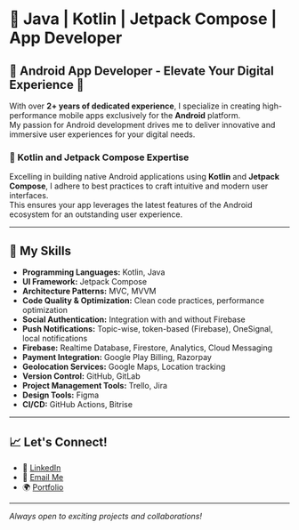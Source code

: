 # 🚀 Java | Kotlin | Jetpack Compose | App Developer

## 📱 Android App Developer - Elevate Your Digital Experience 🚀

With over **2+ years of dedicated experience**, I specialize in creating high-performance mobile apps exclusively for the **Android** platform.  
My passion for Android development drives me to deliver innovative and immersive user experiences for your digital needs.

### 📱 Kotlin and Jetpack Compose Expertise
Excelling in building native Android applications using **Kotlin** and **Jetpack Compose**, I adhere to best practices to craft intuitive and modern user interfaces.  
This ensures your app leverages the latest features of the Android ecosystem for an outstanding user experience.

---

## 🌟 My Skills

- **Programming Languages:** Kotlin, Java  
- **UI Framework:** Jetpack Compose  
- **Architecture Patterns:** MVC, MVVM  
- **Code Quality & Optimization:** Clean code practices, performance optimization  
- **Social Authentication:** Integration with and without Firebase  
- **Push Notifications:** Topic-wise, token-based (Firebase), OneSignal, local notifications  
- **Firebase:** Realtime Database, Firestore, Analytics, Cloud Messaging  
- **Payment Integration:** Google Play Billing, Razorpay  
- **Geolocation Services:** Google Maps, Location tracking  
- **Version Control:** GitHub, GitLab  
- **Project Management Tools:** Trello, Jira  
- **Design Tools:** Figma  
- **CI/CD:** GitHub Actions, Bitrise  

---

## 📈 Let's Connect!

- 🔗 [LinkedIn](https://www.linkedin.com/) <!-- Add your LinkedIn profile -->
- 📧 [Email Me](mailto:your-email@example.com) <!-- Add your email -->
- 🌍 [Portfolio](https://your-portfolio-link.com) <!-- Add your portfolio -->

---

_Always open to exciting projects and collaborations!_

